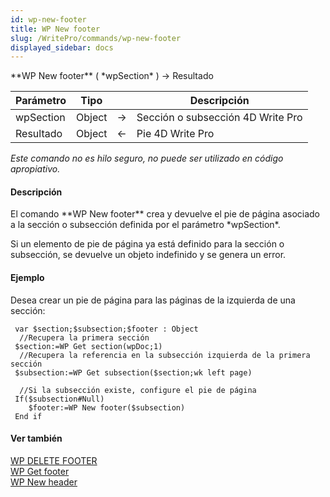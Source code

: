```yaml
---
id: wp-new-footer
title: WP New footer
slug: /WritePro/commands/wp-new-footer
displayed_sidebar: docs
---
```


<!--REF #_command_.WP New footer.Syntax-->**WP New footer** ( *wpSection* ) -> Resultado<!-- END REF-->
<!--REF #_command_.WP New footer.Params-->
| Parámetro | Tipo |  | Descripción |
| --- | --- | --- | --- |
| wpSection | Object | &#8594;  | Sección o subsección 4D Write Pro |
| Resultado | Object | &#8592; | Pie 4D Write Pro |

<!-- END REF-->

*Este comando no es hilo seguro, no puede ser utilizado en código apropiativo.*


#### Descripción 

<!--REF #_command_.WP New footer.Summary-->El comando **WP New footer** crea y devuelve el pie de página asociado a la sección o subsección definida por el parámetro *wpSection*.<!-- END REF-->

Si un elemento de pie de página ya está definido para la sección o subsección, se devuelve un objeto indefinido y se genera un error.

#### Ejemplo 

Desea crear un pie de página para las páginas de la izquierda de una sección:

```4d
 var $section;$subsection;$footer : Object
  //Recupera la primera sección
 $section:=WP Get section(wpDoc;1)
  //Recupera la referencia en la subsección izquierda de la primera sección
 $subsection:=WP Get subsection($section;wk left page)
 
  //Si la subsección existe, configure el pie de página
 If($subsection#Null)
    $footer:=WP New footer($subsection)
 End if
```

#### Ver también 

[WP DELETE FOOTER](wp-delete-footer.md)  
[WP Get footer](wp-get-footer.md)  
[WP New header](wp-new-header.md)  